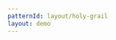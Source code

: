 ```yaml
---
patternId: layout/holy-grail
layout: demo
---
```




<style>
  :root {
  --coral: hsl(300, 100%, 93%);
  --coral--b: hsl(280, 100%, 70%);
  --blue: hsl(200, 100%, 90%);
  --blue--b: hsl(200, 100%, 80%);
  --green: hsl(113, 85%, 95%);
  --green--b: hsl(84, 71%, 53%);
  --yellow: hsl(30, 100%, 93%);
  --yellow--b: hsl(40, 100%, 80%);
  --page-padding: 1rem;
}

body {
  font-family: system-ui, serif;
  display: grid;
  align-items: center;
  height: 100%;
  /*   padding: var(--page-padding);
  height: calc(100% - 2 * var(--page-padding)); */
}

.box {
  font-size: 2rem;
  padding: 1rem;
  display: grid;
  place-items: center;
  border-radius: 1rem;
  border-style: dashed;
  background-color: var(--coral);
  border: 1px solid var(--coral--b);
}

.coral {
  background-color: var(--coral);
  border: 1px solid var(--coral--b);
}

.yellow {
  background-color: var(--yellow);
  border: 1px solid var(--yellow--b);
}

.blue,
.card {
  background-color: var(--blue);
  border: 1px solid var(--blue--b);
}

.green,
.visual {
  background-color: var(--green);
  border: 1px solid var(--green--b);
}

.section {
  font-size: 1.5rem;
  padding: 1rem;
  border-style: dashed;
}

.parent {
  height: 100%;
}

/* Warning */
.warning {
  max-width: 460px;
  margin: 0 auto 2rem;
  background: #ffcebf;
  border: 1px solid tomato;
  padding: 1rem;
}

h1 + h2 {
  margin-top: -1rem;
}

button {
  border: none;
  padding: 0.5rem;
  background: var(--coral);
  border: 1px solid var(--coral--b);
  font-weight: 600;
  letter-spacing: 0.1rem;
  text-transform: uppercase;
}

@supports (container: inline-size) {
  .warning {
    display: none;
  }
}
</style>
